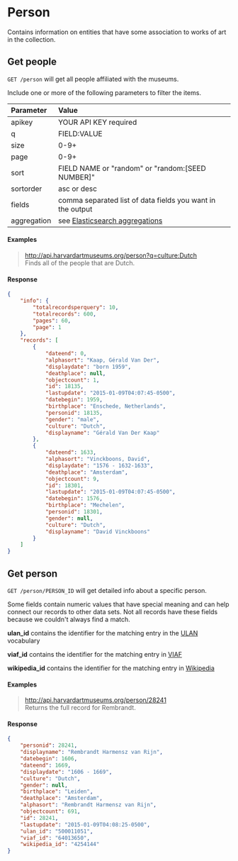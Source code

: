 # Person

Contains information on entities that have some association to works of art in the collection.

## Get people

`GET /person` will get all people affiliated with the museums.

Include one or more of the following parameters to filter the items.

| Parameter | Value |
| :--------- | :----- |
| apikey | YOUR API KEY required |
| q | FIELD:VALUE |
| size | 0-9+ |
| page | 0-9+ |
| sort | FIELD NAME or "random" or "random:[SEED NUMBER]" |
| sortorder | asc or desc |
| fields | comma separated list of data fields you want in the output |
| aggregation |  see [Elasticsearch aggregations](http://www.elastic.co/guide/en/elasticsearch/reference/1.4/search-aggregations.html#_structuring_aggregations) |

#### Examples

> http://api.harvardartmuseums.org/person?q=culture:Dutch  
> Finds all of the people that are Dutch.    

#### Response

```json
{
    "info": {
        "totalrecordsperquery": 10,
        "totalrecords": 600,
        "pages": 60,
        "page": 1
    },
    "records": [
        {
            "dateend": 0,
            "alphasort": "Kaap, Gérald Van Der",
            "displaydate": "born 1959",
            "deathplace": null,
            "objectcount": 1,
            "id": 18135,
            "lastupdate": "2015-01-09T04:07:45-0500",
            "datebegin": 1959,
            "birthplace": "Enschede, Netherlands",
            "personid": 18135,
            "gender": "male",
            "culture": "Dutch",
            "displayname": "Gérald Van Der Kaap"
        },
        {
            "dateend": 1633,
            "alphasort": "Vinckboons, David",
            "displaydate": "1576 - 1632-1633",
            "deathplace": "Amsterdam",
            "objectcount": 9,
            "id": 18301,
            "lastupdate": "2015-01-09T04:07:45-0500",
            "datebegin": 1576,
            "birthplace": "Mechelen",
            "personid": 18301,
            "gender": null,
            "culture": "Dutch",
            "displayname": "David Vinckboons"
        }
    ]
}
```

## Get person

`GET /person/PERSON_ID` will get detailed info about a specific person.

Some fields contain numeric values that have special meaning and can help connect our records to other data sets. Not all records have these fields because we couldn't always find a match. 

**ulan_id** contains the identifier for the matching entry in the [ULAN](http://www.getty.edu/research/tools/vocabularies/ulan/) vocabulary

**viaf_id** contains the identifier for the matching entry in [VIAF](https://viaf.org/)

**wikipedia_id** contains the identifier for the matching entry in [Wikipedia](http://www.wikipedia.org/)

#### Examples

> http://api.harvardartmuseums.org/person/28241  
> Returns the full record for Rembrandt.

#### Response

```json
{
    "personid": 28241,
    "displayname": "Rembrandt Harmensz van Rijn",
    "datebegin": 1606,
    "dateend": 1669,
    "displaydate": "1606 - 1669",
    "culture": "Dutch",
    "gender": null,
    "birthplace": "Leiden",
    "deathplace": "Amsterdam",
    "alphasort": "Rembrandt Harmensz van Rijn",
    "objectcount": 691,
    "id": 28241,
    "lastupdate": "2015-01-09T04:08:25-0500",
    "ulan_id": "500011051",
    "viaf_id": "64013650",
    "wikipedia_id": "4254144"
}
```